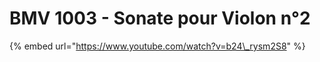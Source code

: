# BMV 1003 - Sonate pour Violon n°2

{% embed url="https://www.youtube.com/watch?v=b24\_rysm2S8" %}



